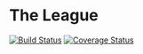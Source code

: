 # The League
[![Build Status](https://travis-ci.org/dabboxking/league.svg?branch=master)](https://travis-ci.org/dabboxking/league) [![Coverage Status](https://coveralls.io/repos/github/dabboxking/league/badge.svg?branch=master)](https://coveralls.io/github/dabboxking/league?branch=master)
